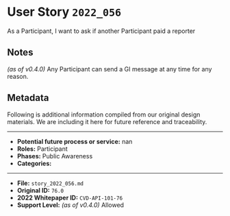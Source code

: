 
# User Story `2022_056` #

<!-- story-start -->As a Participant, I want to ask if another Participant paid a reporter<!-- story-end -->

## Notes ##

*(as of v0.4.0)*
Any Participant can send a GI message at any time for any reason.

## Metadata ##

Following is additional information compiled from our original design materials.
We are including it here for future reference and traceability.

---

- **Potential future process or service:** nan
- **Roles:** Participant
- **Phases:** Public Awareness
- **Categories:**

---

- **File:** `story_2022_056.md`
- **Original ID:** `76.0`
- **2022 Whitepaper ID:** `CVD-API-101-76`
- **Support Level:** *(as of v0.4.0)* Allowed
